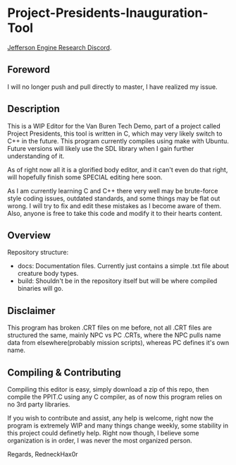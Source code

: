 # Project-Presidents-Inauguration-Tool

[Jefferson Engine Research Discord](https://discord.gg/tzF3YFu/).

Foreword
----------------
I will no longer push and pull directly to master, I have realized my issue.

Description
----------------
This is a WIP Editor for the Van Buren Tech Demo, part of a project called Project Presidents, this tool is written in C, which may very likely switch to C++ in the future. This program currently compiles using make with Ubuntu. Future versions will likely use the SDL library when I gain further understanding of it.

As of right now all it is a glorified body editor, and it can't even do that right, will hopefully finish some SPECIAL editing here soon.

As I am currently learning C and C++ there very well may be brute-force style coding issues, outdated standards, and some things may be flat out wrong. I will try to fix and edit these mistakes as I become aware of them. Also, anyone is free to take this code and modify it to their hearts content.

Overview
----------------
Repository structure:
- docs: Documentation files. Currently just contains a simple .txt file about creature body types.
- build: Shouldn't be in the repository itself but will be where compiled binaries will go.

Disclaimer
----------------
This program has broken .CRT files on me before, not all .CRT files are structured the same, mainly NPC vs PC .CRTs, where the NPC pulls name data from elsewhere(probably mission scripts), whereas PC defines it's own name.

Compiling & Contributing
----------------

Compiling this editor is easy, simply download a zip of this repo, then compile the PPIT.C using any C compiler, as of now this program relies on no 3rd party libraries.

If you wish to contribute and assist, any help is welcome, right now the program is extremely WIP and many things change weekly, some stability in this project could definetly help. Right now though, I believe some organization is in order, I was never the most organized person.

Regards, RedneckHax0r
